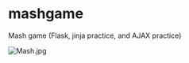 mashgame
========

Mash game (Flask, jinja practice, and AJAX practice)

![Mash.jpg](amitch23.github.com/mashgame/static/mash.jpg)


